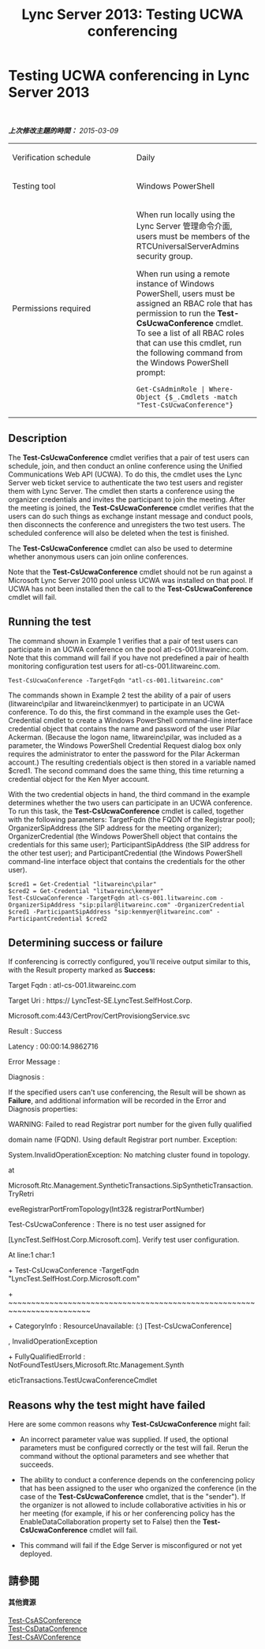 ﻿---
title: 'Lync Server 2013: Testing UCWA conferencing'
TOCTitle: Testing UCWA conferencing
ms:assetid: 62b3866a-0759-4b1f-99ec-5a68d6a74f00
ms:mtpsurl: https://technet.microsoft.com/zh-tw/library/Dn727306(v=OCS.15)
ms:contentKeyID: 62388502
ms.date: 08/10/2015
mtps_version: v=OCS.15
ms.translationtype: HT
---

# Testing UCWA conferencing in Lync Server 2013

 

_**上次修改主題的時間：** 2015-03-09_


<table>
<colgroup>
<col style="width: 50%" />
<col style="width: 50%" />
</colgroup>
<tbody>
<tr class="odd">
<td><p>Verification schedule</p></td>
<td><p>Daily</p></td>
</tr>
<tr class="even">
<td><p>Testing tool</p></td>
<td><p>Windows PowerShell</p></td>
</tr>
<tr class="odd">
<td><p>Permissions required</p></td>
<td><p>When run locally using the Lync Server 管理命令介面, users must be members of the RTCUniversalServerAdmins security group.</p>
<p>When run using a remote instance of Windows PowerShell, users must be assigned an RBAC role that has permission to run the <strong>Test-CsUcwaConference</strong> cmdlet. To see a list of all RBAC roles that can use this cmdlet, run the following command from the Windows PowerShell prompt:</p>
<pre><code>Get-CsAdminRole | Where-Object {$_.Cmdlets -match &quot;Test-CsUcwaConference&quot;}</code></pre></td>
</tr>
</tbody>
</table>


## Description

The **Test-CsUcwaConference** cmdlet verifies that a pair of test users can schedule, join, and then conduct an online conference using the Unified Communications Web API (UCWA). To do this, the cmdlet uses the Lync Server web ticket service to authenticate the two test users and register them with Lync Server. The cmdlet then starts a conference using the organizer credentials and invites the participant to join the meeting. After the meeting is joined, the **Test-CsUcwaConference** cmdlet verifies that the users can do such things as exchange instant message and conduct pools, then disconnects the conference and unregisters the two test users. The scheduled conference will also be deleted when the test is finished.

The **Test-CsUcwaConference** cmdlet can also be used to determine whether anonymous users can join online conferences.

Note that the **Test-CsUcwaConference** cmdlet should not be run against a Microsoft Lync Server 2010 pool unless UCWA was installed on that pool. If UCWA has not been installed then the call to the **Test-CsUcwaConference** cmdlet will fail.

## Running the test

The command shown in Example 1 verifies that a pair of test users can participate in an UCWA conference on the pool atl-cs-001.litwareinc.com. Note that this command will fail if you have not predefined a pair of health monitoring configuration test users for atl-cs-001.litwareinc.com.

    Test-CsUcwaConference -TargetFqdn "atl-cs-001.litwareinc.com"

The commands shown in Example 2 test the ability of a pair of users (litwareinc\\pilar and litwareinc\\kenmyer) to participate in an UCWA conference. To do this, the first command in the example uses the Get-Credential cmdlet to create a Windows PowerShell command-line interface credential object that contains the name and password of the user Pilar Ackerman. (Because the logon name, litwareinc\\pilar, was included as a parameter, the Windows PowerShell Credential Request dialog box only requires the administrator to enter the password for the Pilar Ackerman account.) The resulting credentials object is then stored in a variable named $cred1. The second command does the same thing, this time returning a credential object for the Ken Myer account.

With the two credential objects in hand, the third command in the example determines whether the two users can participate in an UCWA conference. To run this task, the **Test-CsUcwaConference** cmdlet is called, together with the following parameters: TargetFqdn (the FQDN of the Registrar pool); OrganizerSipAddress (the SIP address for the meeting organizer); OrganizerCredential (the Windows PowerShell object that contains the credentials for this same user); ParticipantSipAddress (the SIP address for the other test user); and ParticipantCredential (the Windows PowerShell command-line interface object that contains the credentials for the other user).

    $cred1 = Get-Credential "litwareinc\pilar"
    $cred2 = Get-Credential "litwareinc\kenmyer"
    Test-CsUcwaConference -TargetFqdn atl-cs-001.litwareinc.com -OrganizerSipAddress "sip:pilar@litwareinc.com" -OrganizerCredential $cred1 -ParticipantSipAddress "sip:kenmyer@litwareinc.com" -ParticipantCredential $cred2

## Determining success or failure

If conferencing is correctly configured, you'll receive output similar to this, with the Result property marked as **Success:**

Target Fqdn : atl-cs-001.litwareinc.com

Target Uri : https:// LyncTest-SE.LyncTest.SelfHost.Corp.

Microsoft.com:443/CertProv/CertProvisiongService.svc

Result : Success

Latency : 00:00:14.9862716

Error Message :

Diagnosis :

If the specified users can't use conferencing, the Result will be shown as **Failure**, and additional information will be recorded in the Error and Diagnosis properties:

WARNING: Failed to read Registrar port number for the given fully qualified

domain name (FQDN). Using default Registrar port number. Exception:

System.InvalidOperationException: No matching cluster found in topology.

at

Microsoft.Rtc.Management.SyntheticTransactions.SipSyntheticTransaction.TryRetri

eveRegistrarPortFromTopology(Int32& registrarPortNumber)

Test-CsUcwaConference : There is no test user assigned for

\[LyncTest.SelfHost.Corp.Microsoft.com\]. Verify test user configuration.

At line:1 char:1

\+ Test-CsUcwaConference -TargetFqdn "LyncTest.SelfHost.Corp.Microsoft.com"

\+ ~~~~~~~~~~~~~~~~~~~~~~~~~~~~~~~~~~~~~~~~~~~~~~~~~~~~~~~~~~~~~~~~~~~~~~~~

\+ CategoryInfo : ResourceUnavailable: (:) \[Test-CsUcwaConference\]

, InvalidOperationException

\+ FullyQualifiedErrorId : NotFoundTestUsers,Microsoft.Rtc.Management.Synth

eticTransactions.TestUcwaConferenceCmdlet

## Reasons why the test might have failed

Here are some common reasons why **Test-CsUcwaConference** might fail:

  - An incorrect parameter value was supplied. If used, the optional parameters must be configured correctly or the test will fail. Rerun the command without the optional parameters and see whether that succeeds.

  - The ability to conduct a conference depends on the conferencing policy that has been assigned to the user who organized the conference (in the case of the **Test-CsUcwaConference** cmdlet, that is the "sender"). If the organizer is not allowed to include collaborative activities in his or her meeting (for example, if his or her conferencing policy has the EnableDataCollaboration property set to False) then the **Test-CsUcwaConference** cmdlet will fail.

  - This command will fail if the Edge Server is misconfigured or not yet deployed.

## 請參閱

#### 其他資源

[Test-CsASConference](test-csasconference.md)  
[Test-CsDataConference](test-csdataconference.md)  
[Test-CsAVConference](test-csavconference.md)

